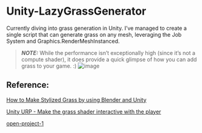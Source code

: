 # Unity-LazyGrassGenerator

Currently diving into grass generation in Unity. I’ve managed to create a single script that can generate grass on any mesh, leveraging the Job System and Graphics.RenderMeshInstanced.  

> **_NOTE:_**
While the performance isn’t exceptionally high (since it’s not a compute shader), it does provide a quick glimpse of how you can add grass to your game. :)
![image](https://github.com/ffedmund/Unity-LazyGrassGenerator/blob/main/pic1.png)

## Reference:
[How to Make Stylized Grass by using Blender and Unity](https://www.youtube.com/watch?v=4OWA5vgZqvQ&t=0s)

[Unity URP - Make the grass shader interactive with the player](https://www.youtube.com/watch?v=9a7U5ySd6pU&t=0s)

[open-project-1](https://github.com/UnityTechnologies/open-project-1)
